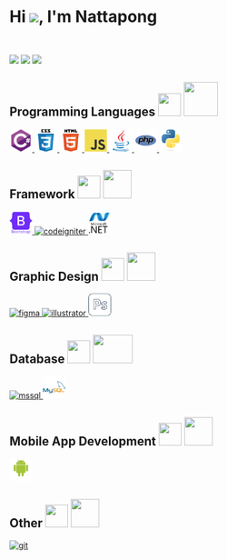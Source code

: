 <h1 align="left">Hi <img src="https://media.giphy.com/media/hvRJCLFzcasrR4ia7z/giphy.gif" width="40px">, I'm Nattapong</h1>
<br>

<p align="left">
<a href="https://www.facebook.com/profile.php?id=100002376748202"><img src="https://img.shields.io/badge/Facebook-1877F2?style=for-the-badge&logo=facebook&logoColor=white" /></a>
<a href="https://www.instagram.com/saelee_28/"><img src="https://img.shields.io/badge/Instagram-E4405F?style=for-the-badge&logo=instagram&logoColor=white" /></a>
<a href="https://twitter.com/AomSong_98"><img src="https://img.shields.io/badge/Twitter-1DA1F2?style=for-the-badge&logo=twitter&logoColor=white" /></a>
</p>

<h2 align="left">Programming Languages 
<img src="https://media.giphy.com/media/mBYkXvLxkHZFmqBHIC/giphy.gif" width="40px" height="40px">
<img src="https://media.giphy.com/media/Rq1qDYKTTp3MWZ9mgI/giphy.gif" width="60px" height="60px">
</h2> 

<p align="left"> <a href="https://www.w3schools.com/cs/" target="_blank"> <img src="https://raw.githubusercontent.com/devicons/devicon/master/icons/csharp/csharp-original.svg" alt="csharp" width="40" height="40"/> </a> <a href="https://www.w3schools.com/css/" target="_blank"> <img src="https://raw.githubusercontent.com/devicons/devicon/master/icons/css3/css3-original-wordmark.svg" alt="css3" width="40" height="40"/> </a> <a href="https://www.w3.org/html/" target="_blank"> <img src="https://raw.githubusercontent.com/devicons/devicon/master/icons/html5/html5-original-wordmark.svg" alt="html5" width="40" height="40"/> </a> <a href="https://developer.mozilla.org/en-US/docs/Web/JavaScript" target="_blank"> <img src="https://raw.githubusercontent.com/devicons/devicon/master/icons/javascript/javascript-original.svg" alt="javascript" width="40" height="40"/> </a> <a href="https://www.java.com" target="_blank"> <img src="https://raw.githubusercontent.com/devicons/devicon/master/icons/java/java-original.svg" alt="java" width="40" height="40"/> </a><a href="https://www.php.net" target="_blank"> <img src="https://raw.githubusercontent.com/devicons/devicon/master/icons/php/php-original.svg" alt="php" width="40" height="40"/> </a> <a href="https://www.python.org" target="_blank"> <img src="https://raw.githubusercontent.com/devicons/devicon/master/icons/python/python-original.svg" alt="python" width="40" height="40"/> </a> </p>

<h2 align="left">Framework
<img src="https://media.giphy.com/media/mBYkXvLxkHZFmqBHIC/giphy.gif" width="40px" height="40px">
<img src="https://media.giphy.com/media/AUIz9gccwIIuKHV219/giphy.gif" width="50px" height="50px">
</h2>
<p align="left"> <a href="https://getbootstrap.com" target="_blank"> <img src="https://raw.githubusercontent.com/devicons/devicon/master/icons/bootstrap/bootstrap-plain-wordmark.svg" alt="bootstrap" width="40" height="40"/> </a> <a href="https://codeigniter.com" target="_blank"> <img src="https://cdn.worldvectorlogo.com/logos/codeigniter.svg" alt="codeigniter" width="40" height="40"/> </a> <a href="https://dotnet.microsoft.com/" target="_blank"> <img src="https://raw.githubusercontent.com/devicons/devicon/master/icons/dot-net/dot-net-original-wordmark.svg" alt="dotnet" width="40" height="40"/> </a> </p>

<h2 align="left">Graphic Design
<img src="https://media.giphy.com/media/mBYkXvLxkHZFmqBHIC/giphy.gif" width="40px" height="40px">
<img src="https://media.giphy.com/media/g9BUk2hCkuD31UoL6U/giphy.gif" width="50px" height="50px">
</h2>
<p align="left"> <a href="https://www.figma.com/" target="_blank"> <img src="https://www.vectorlogo.zone/logos/figma/figma-icon.svg" alt="figma" width="40" height="40"/> </a> <a href="https://www.adobe.com/in/products/illustrator.html" target="_blank"> <img src="https://www.vectorlogo.zone/logos/adobe_illustrator/adobe_illustrator-icon.svg" alt="illustrator" width="40" height="40"/> </a> <a href="https://www.photoshop.com/en" target="_blank"> <img src="https://raw.githubusercontent.com/devicons/devicon/master/icons/photoshop/photoshop-line.svg" alt="photoshop" width="40" height="40"/> </a> </p>

<h2 align="left">Database
<img src="https://media.giphy.com/media/mBYkXvLxkHZFmqBHIC/giphy.gif" width="40px" height="40px">
<img src="https://media.giphy.com/media/MBCodZbEhb2jSNUZNd/giphy.gif" width="70px" height="50px">
</h2>
<p align="left"> <a href="https://www.microsoft.com/en-us/sql-server" target="_blank"> <img src="https://cdn.worldvectorlogo.com/logos/microsoft-sql-server.svg" alt="mssql" width="40" height="40"/> </a> <a href="https://www.mysql.com/" target="_blank"> <img src="https://raw.githubusercontent.com/devicons/devicon/master/icons/mysql/mysql-original-wordmark.svg" alt="mysql" width="40" height="40"/> </a> </p>

<h2 align="left">Mobile App Development
<img src="https://media.giphy.com/media/mBYkXvLxkHZFmqBHIC/giphy.gif" width="40px" height="40px">
<img src="https://media.giphy.com/media/0dEFGudqmLo9xEBazh/giphy.gif" width="50px" height="50px">
</h2>
<p align="left"> <a href="https://developer.android.com" target="_blank"> <img src="https://raw.githubusercontent.com/devicons/devicon/master/icons/android/android-original-wordmark.svg" alt="android" width="40" height="40"/> </a> </p>


<h2 align="left">Other
<img src="https://media.giphy.com/media/mBYkXvLxkHZFmqBHIC/giphy.gif" width="40px" height="40px">
<img src="https://media.giphy.com/media/kH1DBkPNyZPOk0BxrM/giphy.gif" width="50px" height="50px">
</h2>
<p align="left"> <a href="https://git-scm.com/" target="_blank"> <img src="https://www.vectorlogo.zone/logos/git-scm/git-scm-icon.svg" alt="git" width="40" height="40"/> </a> </p>




